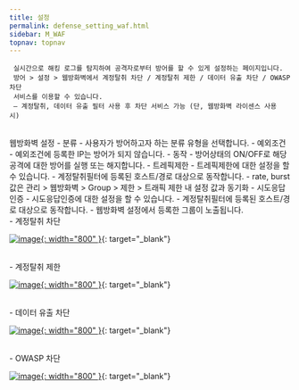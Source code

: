 ```yaml
---
title: 설정
permalink: defense_setting_waf.html
sidebar: M_WAF
topnav: topnav
---
```


     실시간으로 해킹 로그를 탐지하여 공격자로부터 방어를 할 수 있게 설정하는 페이지입니다.
     방어 > 설정 > 웹방화벽에서 계정탈취 차단 / 계정탈취 제한 / 데이터 유출 차단 / OWASP 차단
     서비스를 이용할 수 있습니다.
     – 계정탈취, 데이터 유출 필터 사용 후 차단 서비스 가능 (단, 웹방화벽 라이센스 사용 시)

<br />
웹방화벽 설정
- 분류
    - 사용자가 방어하고자 하는 분류 유형을 선택합니다.
- 예외조건
    - 예외조건에 등록한 IP는 방어가 되지 않습니다.
- 동작
    - 방어상태의 ON/OFF로 해당 공격에 대한 방어를 실행 또는 해지합니다.
- 트레픽제한
    - 트레픽제한에 대한 설정을 할 수 있습니다.
    - 계정탈취필터에 등록된 호스트/경로 대상으로 동작합니다.
    - rate, burst 값은 관리 > 웹방화벽 > Group > 제한 > 트래픽 제한 내 설정 값과 동기화
- 시도응답인증
    - 시도응답인증에 대한 설정을 할 수 있습니다.
    - 계정탈취필터에 등록된 호스트/경로 대상으로 동작합니다.
    - 웹방화벽 설정에서 등록한 그룹이 노출됩니다.

<br />
- 계정탈취 차단

[![image](/docs/images/Manual/waf/defense/setting/1.png){: width="800" }](/docs/images/Manual/waf/defense/setting/1.png){: target="_blank"}

<br />
- 계정탈취 제한

[![image](/docs/images/Manual/waf/defense/setting/2.png){: width="800" }](/docs/images/Manual/waf/defense/setting/2.png){: target="_blank"}

<br />
- 데이터 유출 차단

[![image](/docs/images/Manual/waf/defense/setting/3.png){: width="800" }](/docs/images/Manual/waf/defense/setting/3.png){: target="_blank"}

<br />
- OWASP 차단

[![image](/docs/images/Manual/waf/defense/setting/4.png){: width="800" }](/docs/images/Manual/waf/defense/setting/4.png){: target="_blank"}
